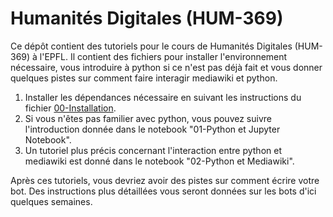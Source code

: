 # Humanités Digitales (HUM-369)
Ce dépôt contient des tutoriels pour le cours de Humanités Digitales (HUM-369) à l'EPFL. Il contient des fichiers pour installer l'environnement nécessaire, vous introduire à python si ce n'est pas déjà fait et vous donner quelques pistes sur comment faire interagir mediawiki et python.

1. Installer les dépendances nécessaire en suivant les instructions du fichier [00-Installation](00-Installation.md).
2. Si vous n'êtes pas familier avec python, vous pouvez suivre l'introduction donnée dans le notebook "01-Python et Jupyter Notebook".
3. Un tutoriel plus précis concernant l'interaction entre python et mediawiki est donné dans le notebook "02-Python et Mediawiki".

Après ces tutoriels, vous devriez avoir des pistes sur comment écrire votre bot. Des instructions plus détaillées vous seront données sur les bots d'ici quelques semaines.
